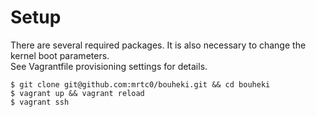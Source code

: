 # Setup

There are several required packages. It is also necessary to change the kernel boot parameters.  
See Vagrantfile provisioning settings for details.

```shell
$ git clone git@github.com:mrtc0/bouheki.git && cd bouheki
$ vagrant up && vagrant reload
$ vagrant ssh
```

